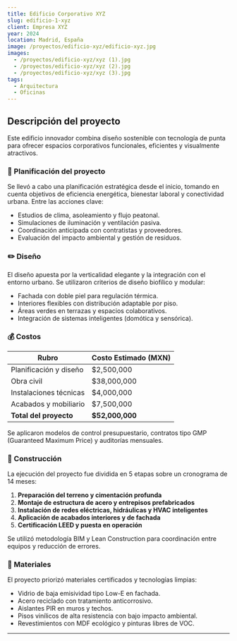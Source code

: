 ```yaml
---
title: Edificio Corporativo XYZ
slug: edificio-1-xyz
client: Empresa XYZ
year: 2024
location: Madrid, España
image: /proyectos/edificio-xyz/edificio-xyz.jpg
images:
  - /proyectos/edificio-xyz/xyz (1).jpg
  - /proyectos/edificio-xyz/xyz (2).jpg
  - /proyectos/edificio-xyz/xyz (3).jpg
tags:
  - Arquitectura
  - Oficinas
---
```


## Descripción del proyecto

Este edificio innovador combina diseño sostenible con tecnología de punta para ofrecer espacios corporativos funcionales, eficientes y visualmente atractivos.

### 🧠 Planificación del proyecto

Se llevó a cabo una planificación estratégica desde el inicio, tomando en cuenta objetivos de eficiencia energética, bienestar laboral y conectividad urbana. Entre las acciones clave:

- Estudios de clima, asoleamiento y flujo peatonal.
- Simulaciones de iluminación y ventilación pasiva.
- Coordinación anticipada con contratistas y proveedores.
- Evaluación del impacto ambiental y gestión de residuos.

### ✏️ Diseño

El diseño apuesta por la verticalidad elegante y la integración con el entorno urbano. Se utilizaron criterios de diseño biofílico y modular:

- Fachada con doble piel para regulación térmica.
- Interiores flexibles con distribución adaptable por piso.
- Áreas verdes en terrazas y espacios colaborativos.
- Integración de sistemas inteligentes (domótica y sensórica).

### 💰 Costos

| Rubro                   | Costo Estimado (MXN) |
|-------------------------|----------------------|
| Planificación y diseño   | $2,500,000           |
| Obra civil               | $38,000,000          |
| Instalaciones técnicas   | $4,000,000           |
| Acabados y mobiliario    | $7,500,000           |
| **Total del proyecto**   | **$52,000,000**      |

Se aplicaron modelos de control presupuestario, contratos tipo GMP (Guaranteed Maximum Price) y auditorías mensuales.

### 🚧 Construcción

La ejecución del proyecto fue dividida en 5 etapas sobre un cronograma de 14 meses:

1. **Preparación del terreno y cimentación profunda**
2. **Montaje de estructura de acero y entrepisos prefabricados**
3. **Instalación de redes eléctricas, hidráulicas y HVAC inteligentes**
4. **Aplicación de acabados interiores y de fachada**
5. **Certificación LEED y puesta en operación**

Se utilizó metodología BIM y Lean Construction para coordinación entre equipos y reducción de errores.

### 🧱 Materiales

El proyecto priorizó materiales certificados y tecnologías limpias:

- Vidrio de baja emisividad tipo Low-E en fachada.
- Acero reciclado con tratamiento anticorrosivo.
- Aislantes PIR en muros y techos.
- Pisos vinílicos de alta resistencia con bajo impacto ambiental.
- Revestimientos con MDF ecológico y pinturas libres de VOC.

---

